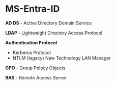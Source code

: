 # MS-Entra-ID
**AD DS** - Active Directory Domain Service

**LDAP** - Lightweight Directory Access Protocol

**Authentication Protocol**
- Kerberos Protocol
- NTLM (legacy) New Technology LAN Manager

**GPO** - Group Polocy Objects

**RAS** - Remote Access Server


